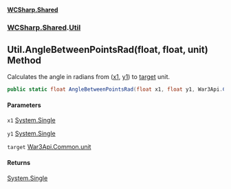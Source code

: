 #### [WCSharp.Shared](index.md 'index')
### [WCSharp.Shared](WCSharp.Shared.md 'WCSharp.Shared').[Util](WCSharp.Shared.Util.md 'WCSharp.Shared.Util')

## Util.AngleBetweenPointsRad(float, float, unit) Method

Calculates the angle in radians from ([x1](WCSharp.Shared.Util.AngleBetweenPointsRad(float,float,War3Api.Common.unit).md#WCSharp.Shared.Util.AngleBetweenPointsRad(float,float,War3Api.Common.unit).x1 'WCSharp.Shared.Util.AngleBetweenPointsRad(float, float, War3Api.Common.unit).x1'), [y1](WCSharp.Shared.Util.AngleBetweenPointsRad(float,float,War3Api.Common.unit).md#WCSharp.Shared.Util.AngleBetweenPointsRad(float,float,War3Api.Common.unit).y1 'WCSharp.Shared.Util.AngleBetweenPointsRad(float, float, War3Api.Common.unit).y1')) to [target](WCSharp.Shared.Util.AngleBetweenPointsRad(float,float,War3Api.Common.unit).md#WCSharp.Shared.Util.AngleBetweenPointsRad(float,float,War3Api.Common.unit).target 'WCSharp.Shared.Util.AngleBetweenPointsRad(float, float, War3Api.Common.unit).target') unit.

```csharp
public static float AngleBetweenPointsRad(float x1, float y1, War3Api.Common.unit target);
```
#### Parameters

<a name='WCSharp.Shared.Util.AngleBetweenPointsRad(float,float,War3Api.Common.unit).x1'></a>

`x1` [System.Single](https://docs.microsoft.com/en-us/dotnet/api/System.Single 'System.Single')

<a name='WCSharp.Shared.Util.AngleBetweenPointsRad(float,float,War3Api.Common.unit).y1'></a>

`y1` [System.Single](https://docs.microsoft.com/en-us/dotnet/api/System.Single 'System.Single')

<a name='WCSharp.Shared.Util.AngleBetweenPointsRad(float,float,War3Api.Common.unit).target'></a>

`target` [War3Api.Common.unit](https://docs.microsoft.com/en-us/dotnet/api/War3Api.Common.unit 'War3Api.Common.unit')

#### Returns
[System.Single](https://docs.microsoft.com/en-us/dotnet/api/System.Single 'System.Single')